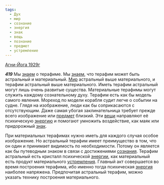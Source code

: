 ```yaml
---
tags:
  - Дух
  - мир
  - сознание
  - энергия
  - знак
  - вещь
  - познание
  - предмет
  - устремление
---
```


[Агни-Йога 1929г](/agni/1929)

___419___
Мы [знаем](/tag/#познание) о терафиме. Мы [знаем](/tag/#познание), что терафим может быть астральный и материальный. [Мир](/tag/#мир) астральный выше материального, и терафим астральный выше материального. Иметь терафим астральный могут лишь очень развитые существа. Материальные терафимы могут служить каждому сознательному духу. Терафим есть как бы модель самого явления. Мореход по модели корабля судит легче о событии на судне. Глядя на изображение, люди как бы соприкасаются с отсутствующим. Даже самая убогая заклинательница требует прежде всего изображение или [предмет](/tag/#предмет) близкий. Эти [вещи](/tag/#вещь) направляют её психическую [энергию](/tag/#[энергия](/tag/#энергия)) и помогают умножить воздействие, как маяк или придорожный [знак](/tag/#знак).   

При материальных терафимах нужно иметь для каждого случая особое изображение. Но астральный терафим имеет преимущество в том, что он один и принимает видимость по необходимости. Потому он является как бы путеводным знаком в связи с достижениями [сознания](/tag/#сознание). Терафим астральный есть кристалл психической [энергии](/tag/#[энергия](/tag/#энергия)), как материальный есть продукт материального [устремления](/tag/#устремление). Главный акт совершается во время построения терафима, ибо именно тогда психическая [энергия](/tag/#энергия) наиболее напряжена. Предпочитая астральный терафим, можно указать технику построения материального.